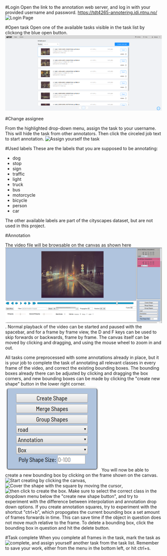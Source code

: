 #Login
Open the link to the annotation web server, and log in with your provided username and password.
https://tdt4265-annotering.idi.ntnu.no/
![Login Page](./walktrough_images/login_edit.png)

#Open task
Open one of the available tasks visible in the task list by clickong the blue open button.
![Select a task](./walkthrough_images/tasks_edit.png)

#Change assignee

From the highlighted drop-down menu, assign the task to your username. This will hide the task from other annotators. Then click the circeled job text to start annotation.
![Assign yourself the task](./walktrhough_images/task_assignee_edit.png)

#Used labels
These are the labels that you are supposed to be annotating: 

* dog 
* stop 
* sign 
* traffic 
* light 
* truck 
* bus
* motorcycle 
* bicycle 
* person 
* car

The other available labels are part of the cityscapes dataset, but are not used in this project.

#Annotation

The video file will be browsable on the canvas as shown here ![Annotation canvas](./walkthrough_images/canvas.png).
Normal playback of the video can be started and paused with the spacebar, 
and for a frame by frame view, the D and F keys can be used to skip forwards or backwards, frame by frame.
The canvas itself can be moved by clicking and dragging, and using the mouse wheel to zoom in and out.

All tasks come preprocessed with some annotations already in place, 
but it is your job to complete the task of annotating all relevant classes in every frame of the video,
and correct the existing bounding boxes. 
The bounding boxes already there can be adjusted by clicking and dragging the box corners, 
and new bounding boxes can be made by clicking the "create new shape" button in the lower right corner. ![Create new shapes](./walkthrough_images/create_shape.png) 
You will now be able to create a new bounding box by clicking on the frame shown on the canvas. ![Start creating by clicking the canvas](./walktrough_images/canvas_shape_part1.png), ![Cover the shape with the square by moving the cursor](./walktrough_images/canvas_shape_part2.png), ![then click to create the box](./walktrough_images/canvas_shape_part3.png).
Make sure to select the correct class in the dropdown menu below the "create new shape button", 
and try to experiment with the difference between interpolation and annotation drop down options. 
If you create annotation squares, try to experiment with the shortcut "ctrl+b",
which propogates the current bounding box a set amount of frames forwards in time. 
This can save time if the object in question does not move much relative to the frame.
To delete a bounding box, click the bounding box in question and hit the delete button.


#Task complete
When you complete all frames in the task, mark the task as ![complete](./walktrough_images/canvas_completed.png), and assign yourself another task from the task list. 
Remember to save your work, either from the menu in the bottom left, or hit ctrl+s.

